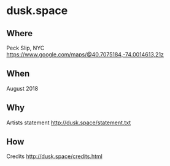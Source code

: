 # dusk.space

## Where

Peck Slip, NYC
https://www.google.com/maps/@40.7075184,-74.0014613,21z


## When

August 2018


## Why

Artists statement
http://dusk.space/statement.txt


## How

Credits
http://dusk.space/credits.html
